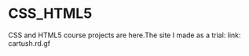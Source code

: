 # CSS_HTML5
CSS and HTML5 course projects are here.The site I made as a trial: link: cartush.rd.gf


